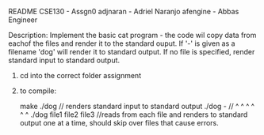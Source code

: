 README
CSE130 - Assgn0 
adjnaran - Adriel Naranjo
afengine - Abbas Engineer

Description: Implement the basic cat program - the code wil copy data from eachof the files and render it to the standard ouput.
If '-' is given as a filename 'dog' will render it to standard output. 
If no file is specified, render standard input to standard output. 

1) cd into the correct folder assignment 

2) to compile:
	
	make
	./dog   // renders standard input to standard output 
	./dog - // ^       ^        ^     ^  ^        ^
	./dog file1 file2 file3 //reads from each file and renders to standard output one at a time, should skip over files that cause errors. 
